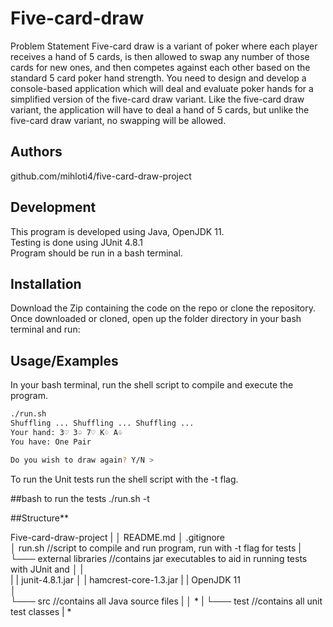 # Five-card-draw
  Problem Statement
    Five-card draw is a variant of poker where each player receives a hand of 5 cards, is then
    allowed to swap any number of those cards for new ones, and then competes against each
    other based on the standard 5 card poker hand strength. You need to design and develop
    a console-based application which will deal and evaluate poker hands for a simplified
    version of the five-card draw variant. Like the five-card draw variant, the application will
    have to deal a hand of 5 cards, but unlike the five-card draw variant, no swapping will be
    allowed. 

## Authors

github.com/mihloti4/five-card-draw-project

## Development

This program is developed using Java, OpenJDK 11. <br />
Testing is done using JUnit 4.8.1 <br />
Program should be run in a bash terminal.

## Installation
 Download the Zip containing the code on the repo or clone the repository. <br />
 Once downloaded or cloned, open up the folder directory in your bash terminal and run:


## Usage/Examples
In your bash terminal, run the shell script to compile and execute the program.

```bash
./run.sh
Shuffling ... Shuffling ... Shuffling ...
Your hand: 3♡ 3♤ 7♡ K♢ A♧ 
You have: One Pair

Do you wish to draw again? Y/N > 
```

To run the Unit tests run the shell script with the -t flag.

##bash to run the tests
./run.sh -t


##Structure**

Five-card-draw-project
|
│   README.md
│   .gitignore     
│   run.sh                      //script to compile and run program, run with -t flag for tests
|
└─── external libraries        //contains jar executables to aid in running tests with JUnit and 
│   |      
|   |   junit-4.8.1.jar
│   |   hamcrest-core-1.3.jar
|   |   OpenJDK 11   
│   
└─── src                        //contains all Java source files
|   │   *
|
└─── test                       //contains all unit test classes
    |   *

